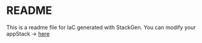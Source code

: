 # README
This is a readme file for IaC generated with StackGen.
You can modify your appStack -> [here](http://main.dev.stackgen.com/appstacks/85b2ca4a-18a0-435c-b052-b4d3210eb186)
